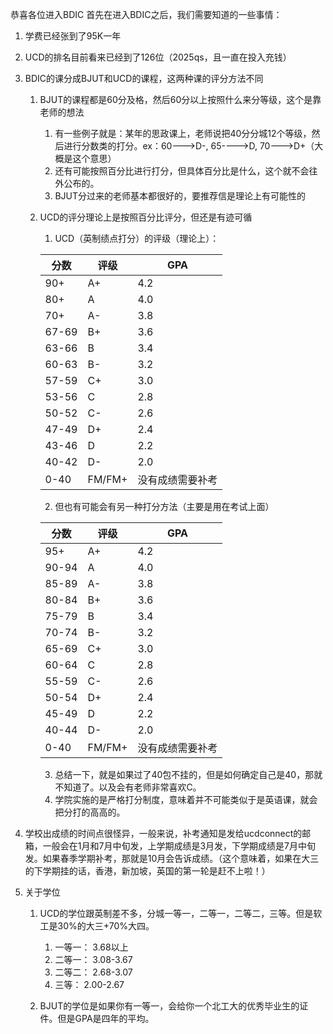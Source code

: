 恭喜各位进入BDIC
首先在进入BDIC之后，我们需要知道的一些事情：
1. 学费已经张到了95K一年
2. UCD的排名目前看来已经到了126位（2025qs，且一直在投入充钱）
3. BDIC的课分成BJUT和UCD的课程，这两种课的评分方法不同
   1. BJUT的课程都是60分及格，然后60分以上按照什么来分等级，这个是靠老师的想法
      1. 有一些例子就是：某年的思政课上，老师说把40分分城12个等级，然后进行分数类的打分。ex：60--->D-, 65---->D, 70--->D+（大概是这个意思）
      2. 还有可能按照百分比进行打分，但具体百分比是什么，这个就不会往外公布的。
      3. BJUT分过来的老师基本都很好的，要推荐信是理论上有可能性的
   2. UCD的评分理论上是按照百分比评分，但还是有迹可循
      1. UCD（英制绩点打分）的评级（理论上）：
   
      | 分数  | 评级   | GPA              |
      | ----- | ------ | ---------------- |
      | 90+   | A+     | 4.2              |
      | 80+   | A      | 4.0              |
      | 70+   | A-     | 3.8              |
      | 67-69 | B+     | 3.6              |
      | 63-66 | B      | 3.4              |
      | 60-63 | B-     | 3.2              |
      | 57-59 | C+     | 3.0              |
      | 53-56 | C      | 2.8              |
      | 50-52 | C-     | 2.6              |
      | 47-49 | D+     | 2.4              |
      | 43-46 | D      | 2.2              |
      | 40-42 | D-     | 2.0              |
      | 0-40  | FM/FM+ | 没有成绩需要补考 |

      2. 但也有可能会有另一种打分方法（主要是用在考试上面）
   
      | 分数  | 评级   | GPA              |
      | ----- | ------ | ---------------- |
      | 95+   | A+     | 4.2              |
      | 90-94 | A      | 4.0              |
      | 85-89 | A-     | 3.8              |
      | 80-84 | B+     | 3.6              |
      | 75-79 | B      | 3.4              |
      | 70-74 | B-     | 3.2              |
      | 65-69 | C+     | 3.0              |
      | 60-64 | C      | 2.8              |
      | 55-59 | C-     | 2.6              |
      | 50-54 | D+     | 2.4              |
      | 45-49 | D      | 2.2              |
      | 40-44 | D-     | 2.0              |
      | 0-40  | FM/FM+ | 没有成绩需要补考 |
   
      3. 总结一下，就是如果过了40包不挂的，但是如何确定自己是40，那就不知道了。以及会有老师非常喜欢C。
      4. 学院实施的是严格打分制度，意味着并不可能类似于是英语课，就会把分打的高高的。
  
4. 学校出成绩的时间点很怪异，一般来说，补考通知是发给ucdconnect的邮箱，一般会在1月和7月中旬发，上学期成绩是3月发，下学期成绩是7月中旬发。如果春季学期补考，那就是10月会告诉成绩。（这个意味着，如果在大三的下学期挂的话，香港，新加坡，英国的第一轮是赶不上啦！）
5. 关于学位
   1. UCD的学位跟英制差不多，分城一等一，二等一，二等二，三等。但是软工是30%的大三+70%大四。 
      1. 一等一： 3.68以上
      2. 二等一： 3.08-3.67
      3. 二等二： 2.68-3.07
      4. 三等： 2.00-2.67
   
   2. BJUT的学位是如果你有一等一，会给你一个北工大的优秀毕业生的证件。但是GPA是四年的平均。